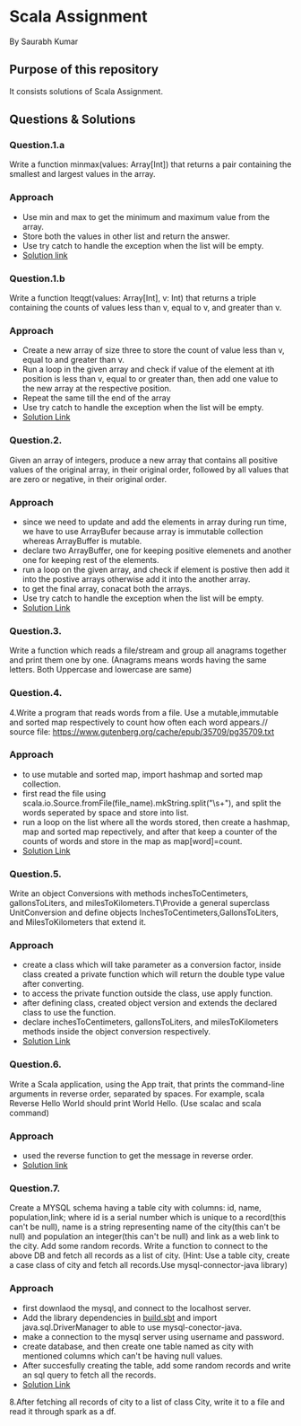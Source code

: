 # Scala Assignment
By Saurabh Kumar

## Purpose of this repository

It consists solutions of Scala Assignment.
## Questions & Solutions
### Question.1.a
Write a function minmax(values: Array[Int]) that returns a pair containing the smallest and largest values in the array.

### Approach

- Use min and max to get the minimum and maximum value from the array.
- Store both the values in other list and return the answer.
- Use try catch to handle the exception when the list will be empty.
- [Solution link](https://github.com/saurabhk-sigmoid/scala-2-sigmoid/blob/main/Code/code_1a.scala)

### Question.1.b
Write a function lteqgt(values: Array[Int], v: Int) that returns a triple containing the counts of values less than v, equal to v, and greater than v.

### Approach

- Create a new array of size three to store the count of value less than v, equal to and greater than v.
- Run a loop in the given array and check if value of the element at ith position is less than v, equal to or greater than, then add one value to the new array at the respective position.
- Repeat the same till the end of the array
- Use try catch to handle the exception when the list will be empty.
- [Solution Link](https://github.com/saurabhk-sigmoid/scala-2-sigmoid/blob/main/Code/code_1b.scala)


### Question.2.

Given an array of integers, produce a new array that contains all positive values of the original array, in their original order, followed by all values that are zero or negative, in their original order.

### Approach

- since we need to update and add the elements in array during run time, we have to use ArrayBufer because array is immutable collection whereas ArrayBuffer is mutable.
- declare two ArrayBuffer, one for keeping positive elemenets and another one for keeping rest of the elements.
- run a loop on the given array, and check if element is postive then add it into the postive arrays otherwise add it into the another array.
- to get the final array, conacat both the arrays.
- Use try catch to handle the exception when the list will be empty.
- [Solution Link](https://github.com/saurabhk-sigmoid/scala-2-sigmoid/blob/main/Code/code_2.scala)

### Question.3.
Write a function which reads a file/stream and group all anagrams together and print them one by one. (Anagrams means words having the same letters. Both Uppercase and lowercase are same)

### Question.4.

4.Write a program that reads words from a file. Use a mutable,immutable and sorted map respectively to count how often each word appears.// source file: https://www.gutenberg.org/cache/epub/35709/pg35709.txt

### Approach
- to use mutable and sorted map, import hashmap and sorted map collection.
- first read the file using scala.io.Source.fromFile(file_name).mkString.split("\\s+"), and split the words seperated by space and store into list.
- run a loop on the list where all the words stored, then create a hashmap, map and sorted map repectively, and after that keep a counter of the counts of words and store in the map as map[word]=count.
- [Solution Link](https://github.com/saurabhk-sigmoid/scala-2-sigmoid/blob/main/Code/code_4.scala)


### Question.5.
Write an object Conversions with methods inchesToCentimeters, gallonsToLiters, and milesToKilometers.T\Provide a general superclass UnitConversion and define objects InchesToCentimeters,GallonsToLiters, and MilesToKilometers that extend it.

### Approach
- create a class which will take parameter as a conversion factor, inside class created a private function which will return the double type value after converting.
- to access the private function outside the class, use apply function.
- after defining class, created object version and extends the declared class to use the function.
- declare inchesToCentimeters, gallonsToLiters, and milesToKilometers methods inside the object conversion respectively.
- [Solution Link](https://github.com/saurabhk-sigmoid/scala-2-sigmoid/blob/main/Code/code_5.scala)

### Question.6.

Write a Scala application, using the App trait, that prints the command-line arguments in reverse order, separated by spaces. For example, scala Reverse Hello World should print World Hello. (Use scalac and scala command)

### Approach

- used the reverse function to get the message in reverse order.
- [Solution link](https://github.com/saurabhk-sigmoid/scala-2-sigmoid/blob/main/Code/code_6.scala)


### Question.7.
Create a MYSQL schema having a table city with columns: id, name, population,link; where id is a serial number which is unique to a record(this can't be null), name is a string representing name of the city(this can't be null) and population an integer(this can't be null) and link as a web link to the city. Add some random records.
Write a function to connect to the above DB and fetch all records as a list of city. (Hint: Use a table city, create a case class of city and fetch all records.Use mysql-connector-java library)

### Approach
- first downlaod the mysql, and connect to the localhost server.
- Add the library dependencies in [build.sbt](https://github.com/saurabhk-sigmoid/scala-2-sigmoid/blob/main/build.sbt) and import java.sql.DriverManager to able to use mysql-conector-java.
- make a connection to the mysql server using username and password.
- create database, and then create one table named as city with mentioned columns which can't be having null values.
- After succesfully creating the table, add some random records and write an sql query to fetch all the records.
- [Solution Link](https://github.com/saurabhk-sigmoid/scala-2-sigmoid/blob/main/Code/code_7.scala)

8.After fetching all records of city to a list of class City, write it to a file and read it through spark as a df.


